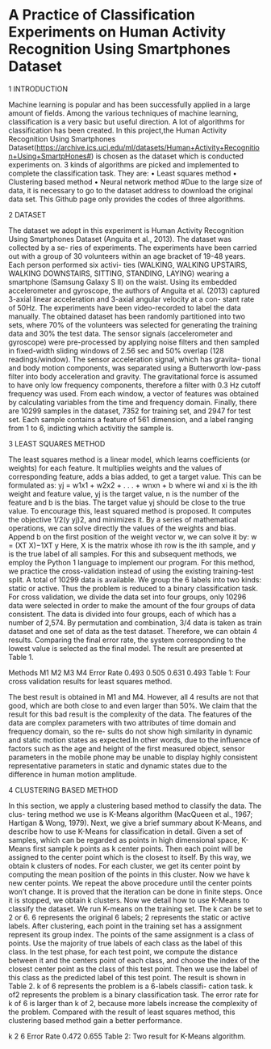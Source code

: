 # A Practice of Classification Experiments on Human Activity Recognition Using Smartphones Dataset

1	INTRODUCTION

Machine learning is popular and has been successfully applied in a large amount of fields. Among the various techniques of machine learning, classification is a very basic but useful direction. A lot of algorithms for classification has been created.  In this project,the Human Activity Recognition Using Smartphones Dataset(https://archive.ics.uci.edu/ml/datasets/Human+Activity+Recognition+Using+SmartpHones#) is chosen as the dataset which is conducted experiments on. 
3 kinds of algorithms are picked and implemented to complete the classification task. They are:
•	Least squares method
•	Clustering based method
•	Neural network method
#Due to the large size of data, it is necessary to go to the dataset address to download the original data set. This Github page only provides the codes of three algorithms.

2	DATASET

The dataset we adopt in this experiment is Human Activity Recognition Using Smartphones Dataset  (Anguita et al., 2013).  The dataset was collected by a se-  ries of experiments. The experiments have been carried out with a group of 30 volunteers within an age bracket of 19-48 years. Each person performed six activi- ties (WALKING, WALKING UPSTAIRS, WALKING DOWNSTAIRS, SITTING,
STANDING, LAYING) wearing a smartphone (Samsung Galaxy S II) on the waist. Using its embedded accelerometer and gyroscope, the authors of Anguita et al. (2013) captured 3-axial linear acceleration and 3-axial angular velocity at a con- stant rate of 50Hz. The experiments have been video-recorded to label the data manually. The obtained dataset has been randomly partitioned into two sets, where 70% of the volunteers was selected for generating the training data and 30% the test data.
The sensor signals (accelerometer and gyroscope) were pre-processed by applying noise filters and then sampled in fixed-width sliding windows of 2.56 sec and 50% overlap (128 readings/window). The sensor acceleration signal, which has gravita- tional and body motion components, was separated using a Butterworth low-pass filter into body acceleration and gravity. The gravitational force is assumed to have only low frequency components, therefore a filter with 0.3 Hz cutoff frequency was used. From each window, a vector of features was obtained by calculating variables from the time and frequency domain.
Finally, there are 10299 samples in the dataset, 7352 for training set, and 2947 for test set. Each sample contains a feature of 561 dimension, and a label ranging from 1 to 6, indicting which activitiy the sample is.

3	LEAST  SQUARES METHOD

The least squares method is a linear model, which learns coefficients (or weights) for each feature. It multiplies weights and the values of corresponding feature, adds a bias added, to get a target value. This can be formulated as:
yj = w1x1 + w2x2 + . . . + wnxn + b
where wi and xi is the ith weight and feature value, yj is the target value, n is the number of the feature and b is the bias. The target value yj should be close to the true value. To encourage this, least squared method is proposed. It computes the objective 1/2(y yj)2, and minimizes it. By a series of mathematical operations, we can solve directly the values of the weights and bias. Append b on the first position of the weight vector w, we can solve it by:
w = (XT X)−1XT y
Here,  X  is the matrix whose ith row is the ith sample,  and y is the true label of     all samples. For this and subsequent methods, we employ the Python 1 language to implement our program.
For this method, we practice the cross-validation instead of using the existing training-test split. A total of 10299 data is available.  We  group the 6 labels into  two kinds: static or active. Thus the problem is reduced to a binary classification task. For cross validation, we divide the data set into four groups, only 10296 data were selected in order to make the amount of the four groups of data consistent.    The data is divided into four groups, each of which has a number of 2,574. By permutation and combination, 3/4 data is taken as train dataset and one set of data as the test dataset. Therefore, we can obtain 4 results. Comparing the final error rate, the system corresponding to the lowest value is selected as the final model. The result are presented at Table 1.

Methods	M1	M2	M3	M4 Error Rate	0.493	0.505	0.631	0.493
Table 1: Four cross validation results for least squares method.

The best result is obtained in M1 and M4. However, all 4 results are not that good, which are both close to and even  larger than 50%.   We  claim that the result for   this bad result is the complexity of the data. The features of the data are complex parameters with two attributes of time domain and frequency domain, so the re-  sults do not show high similarity in dynamic and static motion states as expected.In other words, due to the influence of factors such as the age and height of the first measured object, sensor parameters in the mobile phone may be unable to display highly consistent representative parameters in static and dynamic states due to the difference in human motion amplitude.

4	CLUSTERING  BASED METHOD

In this section, we apply a clustering based method to classify the data. The clus- tering method we use is K-Means algorithm (MacQueen et al., 1967; Hartigan & Wong, 1979). Next, we give a brief summary about K-Means, and describe how to use K-Means for classification in detail.
Given a set of samples, which can be regarded as points in high dimensional space, K-Means first sample k points as k center points. Then each point will be assigned to the center point which is the closest to itself. By this way, we obtain k clusters  of nodes. For each cluster, we get its center point by computing the mean position of the points in this cluster. Now we have k new center points. We repeat the above procedure until the center points won’t change. It is proved that the iteration can be done in finite steps. Once it is stopped, we obtain k clusters.
Now we detail how to use K-Means to classify the dataset.  We  run K-means on   the training set. The k can be set to 2 or 6. 6 represents the original 6 labels; 2 represents the static or active labels. After clustering, each point in the training set has a assignment represent its group index.  The points of the same assignment is   a class of points. Use the majority of true labels of each class as the label of this class. In the test phase, for each test point, we compute the distance between it and the centers point of each class, and choose the index of the closest center point as the class of this test point. Then we use the label of this class as the predicted label of this test point.
The result is shown in Table 2. k of 6 represents the problem is a 6-labels classifi- cation task. k of2 represents the problem is a binary classification task. The error rate for k of 6 is larger than k of 2,  because more labels increase the complexity    of the problem. Compared with the result of least squares method, this clustering based method gain a better performance.

k	2	6
Error Rate	0.472	0.655
Table 2: Two result for K-Means algorithm.
